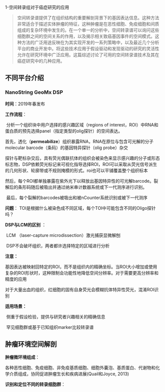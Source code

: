 1-空间转录组对于癌症研究的应用

>   空间转录谱提供了在组织结构的重要解剖背景下的基因表达信息。这种方法非常适合于描述实体肿瘤的特征，这种肿瘤是在恶性细胞、免疫细胞和间质组成的复杂环境中发生的。在一个单一的分析中，空间转录谱可以询问这些细胞群之间的空间关系的作用，以及揭示相关致癌基因事件的空间模式。这种方法的广泛用途反映在为其实现开发的一系列策略中，以及最近几个分析平台的商业开发中。将这些技术应用于假设驱动和发现驱动的研究的灵活性允许在研究环境中广泛应用。这篇综述讨论了可用的空间转录谱技术及其在癌症研究中的几种应用。

## 不同平台介绍

### NanoString GeoMx DSP

**时间**：2019年春发布

**工作流程**：

​		分析一个组织块中用户选择的感兴趣区域（regions of interest，ROI）中RNA和蛋白质的预先选择panel（指定类型的olig探针）的空间表达。

​		首先，透化（**permeabilize**）组织暴露RNA，RNA在原位与包含可光解的分子molecular barcode（条码）的基因特异探针（olig probe）杂交

​		探针与靶标杂交后，具有荧光偶联抗体的组织会被染色来显示感兴趣的分子或形态标志物，DSP依赖荧光标记来可视化指导选择ROI，ROI可以采取从荧光信号派生的几何形状、轮廓带或不规则掩模的形式。roi也可以平铺覆盖整个组织标本

​		然后，每个ROI都单独暴露在紫外光下以释放出基因特异性的可光解barcode。裂解后的条形码随后被吸出并通过纳米串计数器系统或下一代测序进行识别。

​		最后，每个裂解的barcodes被吸出和被nCounter系统识别或被下一代测序

**问题**： TOI是根据什么被染色成不同区域，每个TOI中可能包含不同的Oligo探针吗？

**DSP与LCM的区别** ：

​		LCM （laser-capture microdissection）激光捕获显微解刨

​		DSP不会破坏组织，两者都许选择特定的区域进行分析	

**注意：** 

​		基因表达被映射回特定的ROI，而不是组织内的精确坐标。当ROI大小增加或使用复杂的ROI形状时，这种限制会功能性地降低空间分辨率。对于需要更高分辨率和精度的应用

​		对于大量出血的组织，红细胞的固有自身荧光会模糊抗体特异性荧光，混淆ROI识别

**适用场景：**

​		侧重于假设检验，提供与研究者兴趣相关的精确信息

​		罕见细胞群或基于已知组织marker比较转录谱

## 肿瘤环境空间解剖

**肿瘤微环境组成**：

​		各种恶性细胞、免疫细胞、非免疫基质细胞、细胞外囊泡、基质蛋白、代谢物和化学介质组成，协同促进肿瘤生长和疾病进展(Quail和Joyce, 2013)

**识别和定位不同的转录细胞群**：

